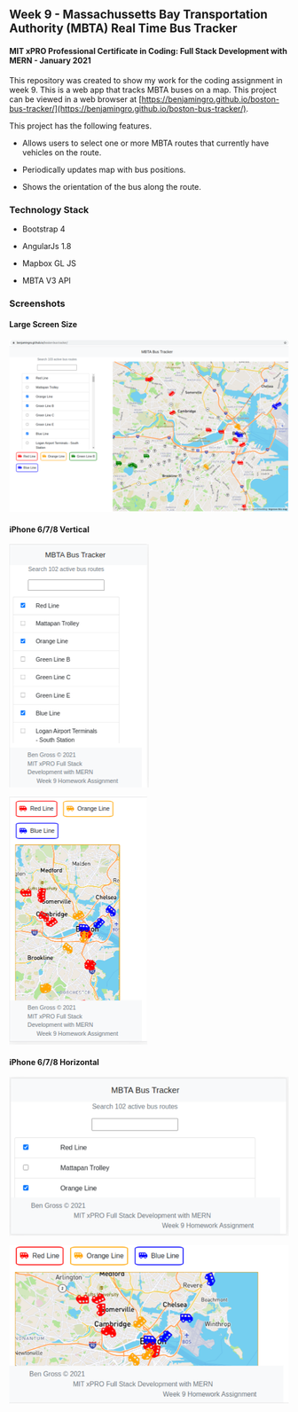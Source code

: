 ## Week 9 - Massachussetts Bay Transportation Authority (MBTA) Real Time Bus Tracker
#### MIT xPRO Professional Certificate in Coding: Full Stack Development with MERN - January 2021

This repository was created to show my work for the coding assignment in week 9. This is a web app that tracks MBTA buses on a map. This project can be viewed in a web browser at  [https://benjamingro.github.io/boston-bus-tracker/](https://benjamingro.github.io/boston-bus-tracker/).

This project has the following features. 

* Allows users to select one or more MBTA routes that currently have vehicles on the route. 

* Periodically updates map with bus positions. 

* Shows the orientation of the bus along the route.  

### Technology Stack

* Bootstrap 4

* AngularJs 1.8

* Mapbox GL JS 

* MBTA V3 API 

### Screenshots 

#### Large Screen Size

![Large Screen Size](images/LapTopImage1.png?raw=true "Large Screen Size")

#### iPhone 6/7/8 Vertical

![iPhone 6/7/8 Vertical](images/iPhoneVertical1.png?raw=true "iPhone 6/7/8 Vertical")

![iPhone 6/7/8 Vertical](images/iPhoneVertical2.png?raw=true "iPhone 6/7/8 Vertical")

#### iPhone 6/7/8 Horizontal

![iPhone 6/7/8 Horizontal](images/iPhoneHorizontal1.png?raw=true "iPhone 6/7/8 Vertical")

![iPhone 6/7/8 Horizontal](images/iPhoneHorizontal2.png?raw=true "iPhone 6/7/8 Vertical")






